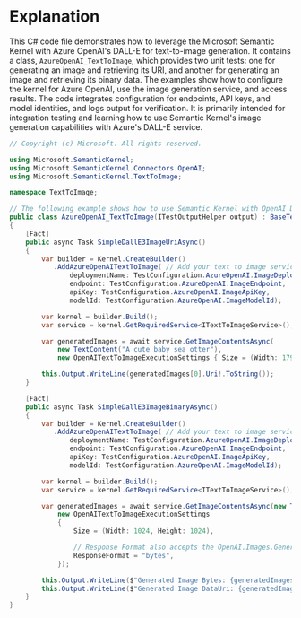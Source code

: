 # Explanation

This C# code file demonstrates how to leverage the Microsoft Semantic Kernel with Azure OpenAI's DALL-E for text-to-image generation. It contains a class, `AzureOpenAI_TextToImage`, which provides two unit tests: one for generating an image and retrieving its URI, and another for generating an image and retrieving its binary data. The examples show how to configure the kernel for Azure OpenAI, use the image generation service, and access results. The code integrates configuration for endpoints, API keys, and model identities, and logs output for verification. It is primarily intended for integration testing and learning how to use Semantic Kernel's image generation capabilities with Azure's DALL-E service.

```csharp
// Copyright (c) Microsoft. All rights reserved.

using Microsoft.SemanticKernel;
using Microsoft.SemanticKernel.Connectors.OpenAI;
using Microsoft.SemanticKernel.TextToImage;

namespace TextToImage;

// The following example shows how to use Semantic Kernel with OpenAI DALL-E 2 to create images
public class AzureOpenAI_TextToImage(ITestOutputHelper output) : BaseTest(output)
{
    [Fact]
    public async Task SimpleDallE3ImageUriAsync()
    {
        var builder = Kernel.CreateBuilder()
           .AddAzureOpenAITextToImage( // Add your text to image service
               deploymentName: TestConfiguration.AzureOpenAI.ImageDeploymentName,
               endpoint: TestConfiguration.AzureOpenAI.ImageEndpoint,
               apiKey: TestConfiguration.AzureOpenAI.ImageApiKey,
               modelId: TestConfiguration.AzureOpenAI.ImageModelId);

        var kernel = builder.Build();
        var service = kernel.GetRequiredService<ITextToImageService>();

        var generatedImages = await service.GetImageContentsAsync(
            new TextContent("A cute baby sea otter"),
            new OpenAITextToImageExecutionSettings { Size = (Width: 1792, Height: 1024) });

        this.Output.WriteLine(generatedImages[0].Uri!.ToString());
    }

    [Fact]
    public async Task SimpleDallE3ImageBinaryAsync()
    {
        var builder = Kernel.CreateBuilder()
           .AddAzureOpenAITextToImage( // Add your text to image service
               deploymentName: TestConfiguration.AzureOpenAI.ImageDeploymentName,
               endpoint: TestConfiguration.AzureOpenAI.ImageEndpoint,
               apiKey: TestConfiguration.AzureOpenAI.ImageApiKey,
               modelId: TestConfiguration.AzureOpenAI.ImageModelId);

        var kernel = builder.Build();
        var service = kernel.GetRequiredService<ITextToImageService>();

        var generatedImages = await service.GetImageContentsAsync(new TextContent("A cute baby sea otter"),
            new OpenAITextToImageExecutionSettings
            {
                Size = (Width: 1024, Height: 1024),

                // Response Format also accepts the OpenAI.Images.GeneratedImageFormat type. 
                ResponseFormat = "bytes",
            });

        this.Output.WriteLine($"Generated Image Bytes: {generatedImages[0].Data!.Value.Length}");
        this.Output.WriteLine($"Generated Image DataUri: {generatedImages[0].DataUri}");
    }
}
```
